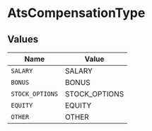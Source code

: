 # AtsCompensationType


## Values

| Name            | Value           |
| --------------- | --------------- |
| `SALARY`        | SALARY          |
| `BONUS`         | BONUS           |
| `STOCK_OPTIONS` | STOCK_OPTIONS   |
| `EQUITY`        | EQUITY          |
| `OTHER`         | OTHER           |